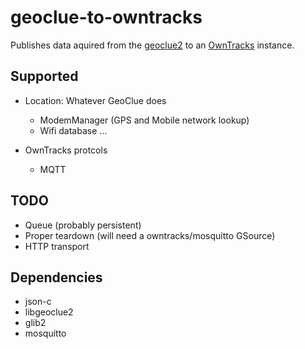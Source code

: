 geoclue-to-owntracks
====================

Publishes data aquired from the
[geoclue2](https://www.freedesktop.org/wiki/Software/GeoClue/) to an
[OwnTracks](http://owntracks.org/) instance.

Supported
---------

* Location: Whatever GeoClue does
  * ModemManager (GPS and Mobile network lookup)
  * Wifi database
  ...

* OwnTracks protcols
  * MQTT

TODO
----

* Queue (probably persistent)
* Proper teardown (will need a owntracks/mosquitto GSource)
* HTTP transport

Dependencies
------------

* json-c
* libgeoclue2
* glib2
* mosquitto
